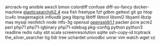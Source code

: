 aircrack-ng
ansible
awscli
bmon
colordiff
confuse
diff-so-fancy
docker-machine
elasticsearch@2.4
exa
fish
freetype
fzf
gdbm
gettext
git
go
htop
icu4c
imagemagick
influxdb
jpeg
libpng
libtiff
libtool
libxml2
libyaml
libzip
mas
mysql
neofetch
node
ntfs-3g
openssl
openssl@1.1
packer
pcre
pcre2
perl
php71
php71-igbinary
php71-xdebug
pkg-config
python
python3
readline
redis
ruby
sbt
scala
screenresolution
sqlite
ssh-copy-id
tcptrack
the_silver_searcher
tig
tldr
tree
uchardet
unixodbc
unrar
vim
watch
wget
xz
